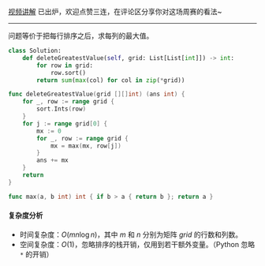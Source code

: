 [视频讲解](https://www.bilibili.com/video/BV1QK41167cr/) 已出炉，欢迎点赞三连，在评论区分享你对这场周赛的看法~

---

问题等价于把每行排序之后，求每列的最大值。

```py [sol1-Python3]
class Solution:
    def deleteGreatestValue(self, grid: List[List[int]]) -> int:
        for row in grid:
            row.sort()
        return sum(max(col) for col in zip(*grid))
```

```go [sol1-Go]
func deleteGreatestValue(grid [][]int) (ans int) {
	for _, row := range grid {
		sort.Ints(row)
	}
	for j := range grid[0] {
		mx := 0
		for _, row := range grid {
			mx = max(mx, row[j])
		}
		ans += mx
	}
	return
}

func max(a, b int) int { if b > a { return b }; return a }
```

#### 复杂度分析

- 时间复杂度：$O(mn\log n)$，其中 $m$ 和 $n$ 分别为矩阵 $\textit{grid}$ 的行数和列数。
- 空间复杂度：$O(1)$，忽略排序的栈开销，仅用到若干额外变量。（Python 忽略 `*` 的开销）
